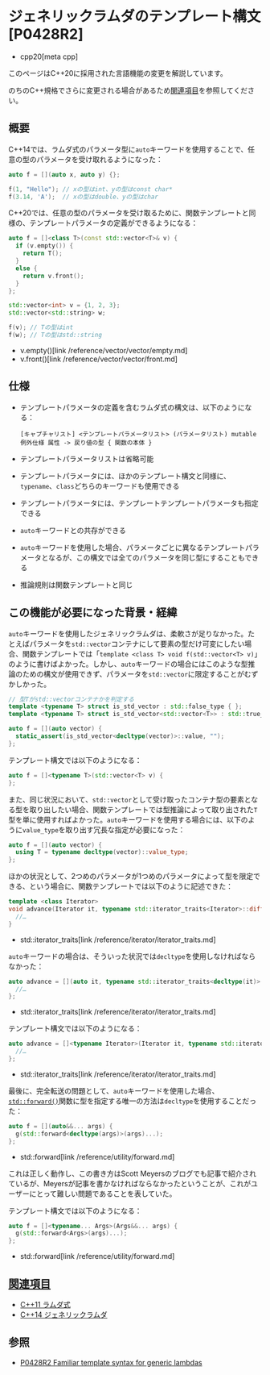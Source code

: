 # ジェネリックラムダのテンプレート構文 [P0428R2]
* cpp20[meta cpp]

<!-- start lang caution -->

このページはC++20に採用された言語機能の変更を解説しています。

のちのC++規格でさらに変更される場合があるため[関連項目](#relative-page)を参照してください。

<!-- last lang caution -->

## 概要
C++14では、ラムダ式のパラメータ型に`auto`キーワードを使用することで、任意の型のパラメータを受け取れるようになった：

```cpp
auto f = [](auto x, auto y) {};

f(1, "Hello"); // xの型はint、yの型はconst char*
f(3.14, 'A');  // xの型はdouble、yの型はchar
```

C++20では、任意の型のパラメータを受け取るために、関数テンプレートと同様の、テンプレートパラメータの定義ができるようになる：

```cpp
auto f = []<class T>(const std::vector<T>& v) {
  if (v.empty()) {
    return T();
  }
  else {
    return v.front();
  }
};

std::vector<int> v = {1, 2, 3};
std::vector<std::string> w;

f(v); // Tの型はint
f(w); // Tの型はstd::string
```
* v.empty()[link /reference/vector/vector/empty.md]
* v.front()[link /reference/vector/vector/front.md]


## 仕様
- テンプレートパラメータの定義を含むラムダ式の構文は、以下のようになる：
    ```
    [キャプチャリスト] <テンプレートパラメータリスト> (パラメータリスト) mutable 例外仕様 属性 -> 戻り値の型 { 関数の本体 }
    ```

- テンプレートパラメータリストは省略可能
- テンプレートパラメータには、ほかのテンプレート構文と同様に、`typename`、`class`どちらのキーワードも使用できる
- テンプレートパラメータには、テンプレートテンプレートパラメータも指定できる
- `auto`キーワードとの共存ができる
- `auto`キーワードを使用した場合、パラメータごとに異なるテンプレートパラメータとなるが、この構文では全てのパラメータを同じ型にすることもできる
- 推論規則は関数テンプレートと同じ


## この機能が必要になった背景・経緯
`auto`キーワードを使用したジェネリックラムダは、柔軟さが足りなかった。たとえばパラメータを`std::vector`コンテナにして要素の型だけ可変にしたい場合、関数テンプレートでは「`template <class T> void f(std::vector<T> v)`」のように書けばよかった。しかし、`auto`キーワードの場合にはこのような型推論のための構文が使用できず、パラメータを`std::vector`に限定することがむずかしかった。

```cpp
// 型Tがstd::vectorコンテナかを判定する
template <typename T> struct is_std_vector : std::false_type { };
template <typename T> struct is_std_vector<std::vector<T>> : std::true_type { };

auto f = [](auto vector) {
  static_assert(is_std_vector<decltype(vector)>::value, "");
};
```

テンプレート構文では以下のようになる：

```cpp
auto f = []<typename T>(std::vector<T> v) {
};
```

また、同じ状況において、`std::vector`として受け取ったコンテナ型の要素となる型を取り出したい場合、関数テンプレートでは型推論によって取り出された`T`型を単に使用すればよかった。`auto`キーワードを使用する場合には、以下のように`value_type`を取り出す冗長な指定が必要になった：

```cpp
auto f = [](auto vector) {
  using T = typename decltype(vector)::value_type;
};
```

ほかの状況として、2つめのパラメータが1つめのパラメータによって型を限定できる、という場合に、関数テンプレートでは以下のように記述できた：

```cpp
template <class Iterator>
void advance(Iterator it, typename std::iterator_traits<Iterator>::difference_type n) {
  //…
}
```
* std::iterator_traits[link /reference/iterator/iterator_traits.md]

`auto`キーワードの場合は、そういった状況では`decltype`を使用しなければならなかった：

```cpp
auto advance = [](auto it, typename std::iterator_traits<decltype(it)>::difference_type n) {
  //…
};
```
* std::iterator_traits[link /reference/iterator/iterator_traits.md]

テンプレート構文では以下のようになる：

```cpp
auto advance = []<typename Iterator>(Iterator it, typename std::iterator_traits<Iterator>::difference_type n) {
  //…
};
```
* std::iterator_traits[link /reference/iterator/iterator_traits.md]

最後に、完全転送の問題として、`auto`キーワードを使用した場合、[`std::forward()`](/reference/utility/forward.md)関数に型を指定する唯一の方法は`decltype`を使用することだった：

```cpp
auto f = [](auto&&... args) {
  g(std::forward<decltype(args)>(args)...);
};
```
* std::forward[link /reference/utility/forward.md]

これは正しく動作し、この書き方はScott Meyersのブログでも記事で紹介されているが、Meyersが記事を書かなければならなかったということが、これがユーザーにとって難しい問題であることを表していた。

テンプレート構文では以下のようになる：

```cpp
auto f = []<typename... Args>(Args&&... args) {
  g(std::forward<Args>(args)...);
};
```
* std::forward[link /reference/utility/forward.md]


## <a id="relative-page" href="#relative-page">関連項目</a>
- [C++11 ラムダ式](/lang/cpp11/lambda_expressions.md)
- [C++14 ジェネリックラムダ](/lang/cpp14/generic_lambdas.md)


## 参照
- [P0428R2 Familiar template syntax for generic lambdas](http://www.open-std.org/jtc1/sc22/wg21/docs/papers/2017/p0428r2.pdf)